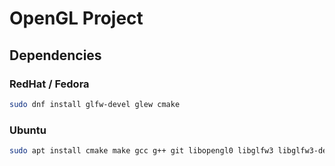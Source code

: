 # OpenGL Project

## Dependencies

### RedHat / Fedora
```sh
sudo dnf install glfw-devel glew cmake
```

### Ubuntu
```sh
sudo apt install cmake make gcc g++ git libopengl0 libglfw3 libglfw3-dev libglew-dev libglew2.1
```
